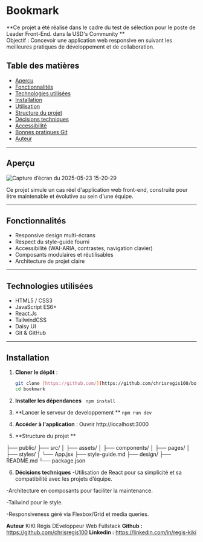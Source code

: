 # Bookmark

**Ce projet a été réalisé dans le cadre du test de sélection pour le poste de Leader Front-End. dans la USD's Community **  
Objectif : Concevoir une application web responsive en suivant les meilleures pratiques de développement et de collaboration.

## Table des matières
- [Aperçu](#aperçu)
- [Fonctionnalités](#fonctionnalités)
- [Technologies utilisées](#technologies-utilisées)
- [Installation](#installation)
- [Utilisation](#utilisation)
- [Structure du projet](#structure-du-projet)
- [Décisions techniques](#décisions-techniques)
- [Accessibilité](#accessibilité)
- [Bonnes pratiques Git](#bonnes-pratiques-git)
- [Auteur](#auteur)

---

## Aperçu
![Capture d’écran du 2025-05-23 15-20-29](https://github.com/user-attachments/assets/305e0506-9c48-4d5e-99be-a63a1c1a7b17)


Ce projet simule un cas réel d'application web front-end, construite pour être maintenable et évolutive au sein d'une équipe.

---


## Fonctionnalités

- Responsive design multi-écrans
- Respect du style-guide fourni
- Accessibilité (WAI-ARIA, contrastes, navigation clavier)
- Composants modulaires et réutilisables
- Architecture de projet claire

---

## Technologies utilisées

- HTML5 / CSS3
- JavaScript ES6+
- React.Js
- TailwindCSS
- Daisy UI
- Git & GitHub

---

## Installation

1. **Cloner le dépôt** :
   ```bash
   git clone [https://github.com/](https://github.com/chrisregis100/bookmark/)
   cd bookmark

   ```
2. **Installer les dépendances**
   ``` npm install```

3. **Lancer le serveur de developpement **
   ``` npm run dev ```

4. **Accéder à l'application** :
Ouvrir  http://localhost:3000


5. **Structure du projet **

├── public/
├── src/
│   ├── assets/
│   ├── components/
│   ├── pages/
│   ├── styles/
│   └── App.jsx
├── style-guide.md
├── design/
├── README.md
└── package.json

6. **Décisions techniques**
-Utilisation de React pour sa simplicité et sa compatibilité avec les projets d’équipe.
 
-Architecture en composants pour faciliter la maintenance.

-Tailwind pour le style.

-Responsiveness géré via Flexbox/Grid et media queries.

**Auteur**
KIKI Régis
DEveloppeur Web Fullstack
**Github :** https://github.com/chrisregis100
**Linkedin :** https://linkedin.com/in/regis-kiki

